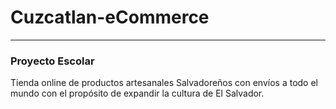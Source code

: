 # Cuzcatlan-eCommerce
<hr>

<h3>Proyecto Escolar</h3>

Tienda online de productos artesanales Salvadoreños con envíos a todo el mundo con el propósito de expandir la cultura de El Salvador.
